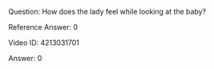 Question: How does the lady feel while looking at the baby?

Reference Answer: 0

Video ID: 4213031701

Answer: 0

